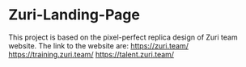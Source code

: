 # Zuri-Landing-Page
This project is based on the pixel-perfect replica design of Zuri team website.
The link to the website are:
https://zuri.team/
https://training.zuri.team/
https://talent.zuri.team/

